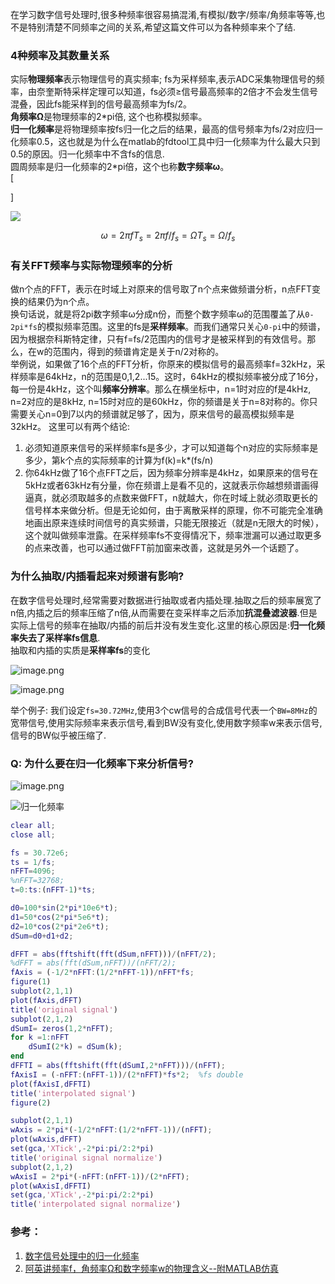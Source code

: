 在学习数字信号处理时,很多种频率很容易搞混淆,有模拟/数字/频率/角频率等等,也不是特别清楚不同频率之间的关系,希望这篇文件可以为各种频率来个了结.

### 4种频率及其数量关系
实际**物理频率**表示物理信号的真实频率; fs为采样频率,表示ADC采集物理信号的频率，由奈奎斯特采样定理可以知道，fs必须≥信号最高频率的2倍才不会发生信号混叠，因此fs能采样到的信号最高频率为fs/2。  
**角频率Ω**是物理频率的2\*pi倍, 这个也称模拟频率。  
**归一化频率**是将物理频率按fs归一化之后的结果，最高的信号频率为fs/2对应归一化频率0.5，这也就是为什么在matlab的fdtool工具中归一化频率为什么最大只到0.5的原因。归一化频率中不含fs的信息.  
圆周频率是归一化频率的2\*pi倍，这个也称**数字频率ω**。  
\[

\]

<img src="http://chart.googleapis.com/chart?cht=tx&chl= \omega=2\pi fT_s=2\pi f/f_s= \Omega T_s=\Omega/f_s" style="border:none;">

<script type="text/javascript" src="http://cdn.mathjax.org/mathjax/latest/MathJax.js?config=default"></script>
$$\omega=2\pi fT_s=2\pi f/f_s= \Omega T_s=\Omega/f_s$$

### 有关FFT频率与实际物理频率的分析
做n个点的FFT，表示在时域上对原来的信号取了n个点来做频谱分析，n点FFT变换的结果仍为n个点。  
换句话说，就是将2pi数字频率ω分成n份，而整个数字频率ω的范围覆盖了从`0-2pi*fs`的模拟频率范围。这里的fs是**采样频率**。而我们通常只关心`0-pi`中的频谱，因为根据奈科斯特定律，只有f=fs/2范围内的信号才是被采样到的有效信号。那么，在w的范围内，得到的频谱肯定是关于n/2对称的。  
举例说，如果做了16个点的FFT分析，你原来的模拟信号的最高频率f=32kHz，采样频率是64kHz，n的范围是0,1,2...15。这时，64kHz的模拟频率被分成了16分，每一份是4kHz，这个叫**频率分辨率**。那么在横坐标中，n=1时对应的f是4kHz, n=2对应的是8kHz, n=15时对应的是60kHz，你的频谱是关于n=8对称的。你只需要关心n=0到7以内的频谱就足够了，因为，原来信号的最高模拟频率是32kHz。
这里可以有两个结论:
1. 必须知道原来信号的采样频率fs是多少，才可以知道每个n对应的实际频率是多少，第k个点的实际频率的计算为f(k)=k*(fs/n)
2. 你64kHz做了16个点FFT之后，因为频率分辨率是4kHz，如果原来的信号在5kHz或者63kHz有分量，你在频谱上是看不见的，这就表示你越想频谱画得逼真，就必须取越多的点数来做FFT，n就越大，你在时域上就必须取更长的信号样本来做分析。但是无论如何，由于离散采样的原理，你不可能完全准确地画出原来连续时间信号的真实频谱，只能无限接近（就是n无限大的时候），这个就叫做频率泄露。在采样频率fs不变得情况下，频率泄漏可以通过取更多的点来改善，也可以通过做FFT前加窗来改善，这就是另外一个话题了。  

### 为什么抽取/内插看起来对频谱有影响?
在数字信号处理时,经常需要对数据进行抽取或者内插处理.抽取之后的频率展宽了n倍,内插之后的频率压缩了n倍,从而需要在变采样率之后添加**抗混叠滤波器**.但是实际上信号的频率在抽取/内插的前后并没有发生变化.这里的核心原因是:**归一化频率失去了采样率fs信息**.  
抽取和内插的实质是**采样率fs**的变化

![image.png](http://upload-images.jianshu.io/upload_images/1667747-ddc9ceb06ce257d6.png?imageMogr2/auto-orient/strip%7CimageView2/2/w/1240)

![image.png](http://upload-images.jianshu.io/upload_images/1667747-85a062a998d48b55.png?imageMogr2/auto-orient/strip%7CimageView2/2/w/1240)

举个例子:
我们设定`fs=30.72MHz`,使用3个cw信号的合成信号代表一个`BW=8MHz`的宽带信号,使用实际频率来表示信号,看到BW没有变化,使用数字频率w来表示信号,信号的BW似乎被压缩了.  
### Q: 为什么要在归一化频率下来分析信号?

![image.png](http://upload-images.jianshu.io/upload_images/1667747-7698c9acc9fa670f.png?imageMogr2/auto-orient/strip%7CimageView2/2/w/1240)


![归一化频率](http://upload-images.jianshu.io/upload_images/1667747-3f5c5b31c0fd583a.png?imageMogr2/auto-orient/strip%7CimageView2/2/w/1240)

```matlab
clear all;
close all;

fs = 30.72e6;
ts = 1/fs;
nFFT=4096;
%nFFT=32768;
t=0:ts:(nFFT-1)*ts;

d0=100*sin(2*pi*10e6*t);
d1=50*cos(2*pi*5e6*t);
d2=10*cos(2*pi*2e6*t);
dSum=d0+d1+d2;

dFFT = abs(fftshift(fft(dSum,nFFT)))/(nFFT/2);
%dFFT = abs(fft(dSum,nFFT))/(nFFT/2);
fAxis = (-1/2*nFFT:(1/2*nFFT-1))/nFFT*fs;
figure(1)
subplot(2,1,1)
plot(fAxis,dFFT)
title('original signal')
subplot(2,1,2)
dSumI= zeros(1,2*nFFT);
for k =1:nFFT
    dSumI(2*k) = dSum(k);
end
dFFTI = abs(fftshift(fft(dSumI,2*nFFT)))/(nFFT);
fAxisI = (-nFFT:(nFFT-1))/(2*nFFT)*fs*2;  %fs double
plot(fAxisI,dFFTI)
title('interpolated signal')
figure(2)

subplot(2,1,1)
wAxis = 2*pi*(-1/2*nFFT:(1/2*nFFT-1))/(nFFT);
plot(wAxis,dFFT)
set(gca,'XTick',-2*pi:pi/2:2*pi)  
title('original signal normalize')
subplot(2,1,2)
wAxisI = 2*pi*(-nFFT:(nFFT-1))/(2*nFFT);
plot(wAxisI,dFFTI)
set(gca,'XTick',-2*pi:pi/2:2*pi) 
title('interpolated signal normalize')
```
### 参考：
   
1. [数字信号处理中的归一化频率](http://blog.csdn.net/wordwarwordwar/article/details/56671513)        
2. [阿英讲频率f，角频率Ω和数字频率w的物理含义--附MATLAB仿真](http://anony3721.blog.163.com/blog/static/51197420111129503233/)
